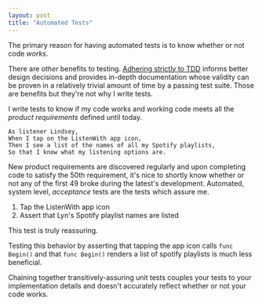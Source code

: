 ```yaml
---
layout: post
title: "Automated Tests"
---
```


The primary reason for having automated tests is to know whether or not code _works_.

There are _other_ benefits to testing. [Adhering strictly to TDD](http://butunclebob.com/ArticleS.UncleBob.TheThreeRulesOfTdd)
informs better design decisions and provides in-depth documentation whose
validity can be proven in a relatively trivial amount of time by a passing test
suite. Those are benefits but they're not why I write tests.

I write tests to know if my code works and working code meets all the _product
requirements_ defined until today.

```
As listener Lindsey,
When I tap on the ListenWith app icon,
Then I see a list of the names of all my Spotify playlists,
So that I know what my listening options are.
```

New product requirements are discovered regularly and upon completing code to
satisfy the 50th requirement, it's nice to shortly know whether or not any of
the first 49 broke during the latest's development. Automated, system level,
_acceptance_ tests are the tests which assure me.

1. Tap the ListenWith app icon
2. Assert that Lyn's Spotify playlist names are listed

This test is truly reassuring.

Testing this behavior by asserting that tapping the app icon calls `func Begin()`
and that `func Begin()` renders a list of spotify playlists is much less beneficial.

Chaining together transitively-assuring unit tests couples your tests to your
implementation details and doesn't accurately reflect whether or not your code
works.
